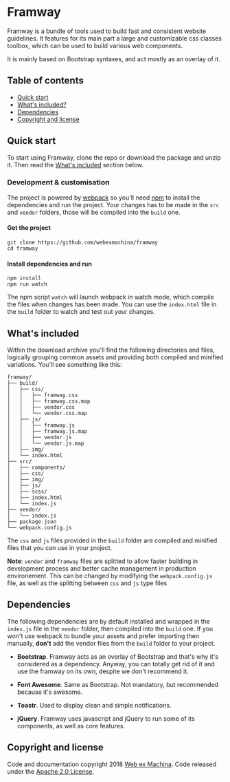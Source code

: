 # Framway

Framway is a bundle of tools used to build fast and consistent website guidelines. It features for its main part a large and customizable css classes toolbox, which can be used to build  various web components.

It is mainly based on Bootstrap syntaxes, and act mostly as an overlay of it.

## Table of contents

- [Quick start](#quick-start)
- [What's included?](#whats-included)
- [Dependencies](#dependencies)
- [Copyright and license](#copyright-and-license)

## Quick start
To start using Framway, clone the repo or download the package and unzip it. Then read the [What's included](#whats-included) section below.

### Development & customisation
The project is powered by [webpack](https://webpack.js.org/) so you'll need [npm](https://www.npmjs.com/) to install the dependencies and run the project. Your changes has to be made in the  `src` and `vendor` folders, those will be compiled into the `build` one.

#### Get the project
    git clone https://github.com/webexmachina/framway
    cd framway

#### Install dependencies and run
    npm install
    npm run watch
The npm script `watch` will launch webpack in watch mode, which compile the files when changes has been made. You can use the `index.html` file in the `build` folder to watch and test out your changes.

## What's included

Within the download archive you'll find the following directories and files, logically grouping common assets and providing both compiled and minified variations. You'll see something like this:

    framway/
    ├── build/
    │   ├── css/
    │   │   ├── framway.css
    │   │   ├── framway.css.map
    │   │   ├── vendor.css
    │   │   └── vendor.css.map
    │   ├── js/
    │   │   ├── framway.js
    │   │   ├── framway.js.map
    │   │   ├── vendor.js
    │   │   └── vendor.js.map
    │   ├── img/
    │   └── index.html
    ├── src/
    │   ├── components/
    │   ├── css/
    │   ├── img/
    │   ├── js/
    │   ├── scss/
    │   ├── index.html
    │   └── index.js
    ├── vendor/
    │   └── index.js
    ├── package.json
    └── webpack.config.js

The `css` and `js` files provided in the `build` folder are compiled and minified files that you can use in your project.

**Note**: `vendor` and `framway` files are splitted to allow faster building in development process and better cache management in production environement. This can be changed by modifying the `webpack.config.js` file, as well as the splitting between `css` and `js` type files

## Dependencies

The following dependencies are by default installed and wrapped in the `index.js` file in the `vendor` folder, then compiled into the `build` one. If you won't use webpack to bundle your assets and prefer importing then manually, **don't** add the vendor files from the `build` folder to your project.

- **Bootstrap**. Framway acts as an overlay of Bootstrap and that's why it's considered as a dependency. Anyway, you can totally get rid of it and use the framway on its own, despite we don't recommend it.

- **Font Awesome**. Same as Bootstrap. Not mandatory, but recommended because it's awesome.

- **Toastr**. Used to display clean and simple notifications.

- **jQuery**. Framway uses javascript and jQuery to run some of its components, as well as core features.

## Copyright and license

Code and documentation copyright 2018 [Web ex Machina](https://www.webexmachina.fr/). Code released under the [Apache 2.0 License](https://github.com/webexmachina/framway/blob/master/LICENSE).
